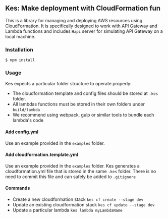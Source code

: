 ## Kes: Make deployment with CloudFormation fun

This is a library for managing and deploying AWS resources using CloudFormation. It is specifically designed to work with API Gateway and Lambda functions and includes `Hapi` server for simulating API Gateway on a local machine.

### Installation

    $ npm install

### Usage

Kes expects a particular folder structure to operate properly:

- The cloudformation template and config files should be stored at `.kes` folder.
- All lambdas functions must be stored in their own folders under `build/lambda`
- We recommend using webpack, gulp or similar tools to bundle each lambda's code

#### Add config.yml

Use an example provided in the `examples` folder.

#### Add cloudformation.template.yml

Use an example provided in the `examples` folder. Kes generates a cloudformation.yml file that is stored in the same `.kes` folder. There is no need to commit this file and can safely be added to `.gitignore`


#### Commands

- Create a new cloudformation stack `kes cf create --stage dev`
- Update an existing cloudformation stack `kes cf update --stage dev`
- Update a particular lambda `kes lambda myLambdaName`

